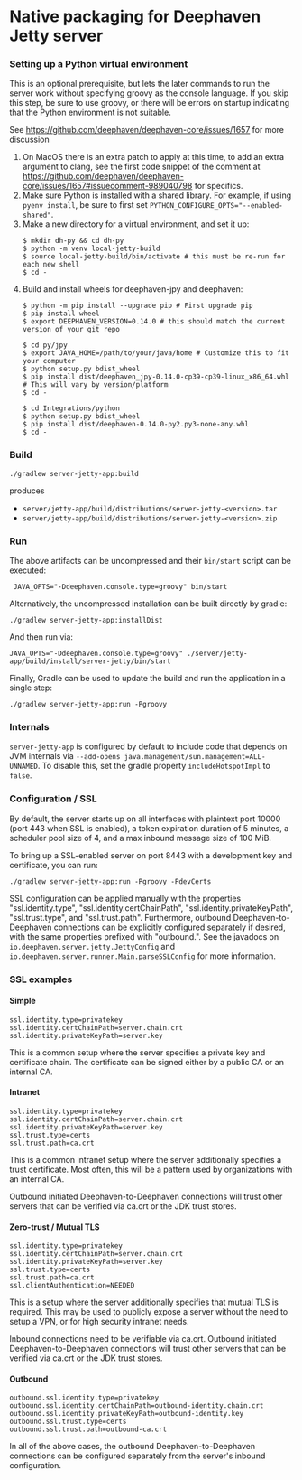 # Native packaging for Deephaven Jetty server

### Setting up a Python virtual environment

This is an optional prerequisite, but lets the later commands to run the server work without
specifying groovy as the console language. If you skip this step, be sure to use groovy, or
there will be errors on startup indicating that the Python environment is not suitable.

See https://github.com/deephaven/deephaven-core/issues/1657 for more discussion

1. On MacOS there is an extra patch to apply at this time, to add an extra argument to clang,
see the first code snippet of the comment at
https://github.com/deephaven/deephaven-core/issues/1657#issuecomment-989040798 for specifics.
1. Make sure Python is installed with a shared library. For example, if using `pyenv install`,
be sure to first set `PYTHON_CONFIGURE_OPTS="--enabled-shared"`.
1. Make a new directory for a virtual environment, and set it up:
    ```shell
    $ mkdir dh-py && cd dh-py
    $ python -m venv local-jetty-build
    $ source local-jetty-build/bin/activate # this must be re-run for each new shell
    $ cd -
   ```
1. Build and install wheels for deephaven-jpy and deephaven:
    ```shell
    $ python -m pip install --upgrade pip # First upgrade pip
    $ pip install wheel
    $ export DEEPHAVEN_VERSION=0.14.0 # this should match the current version of your git repo

    $ cd py/jpy
    $ export JAVA_HOME=/path/to/your/java/home # Customize this to fit your computer
    $ python setup.py bdist_wheel
    $ pip install dist/deephaven_jpy-0.14.0-cp39-cp39-linux_x86_64.whl # This will vary by version/platform
    $ cd -

    $ cd Integrations/python
    $ python setup.py bdist_wheel
    $ pip install dist/deephaven-0.14.0-py2.py3-none-any.whl
    $ cd -
    ```


### Build

```shell
./gradlew server-jetty-app:build
```

produces

* `server/jetty-app/build/distributions/server-jetty-<version>.tar`
* `server/jetty-app/build/distributions/server-jetty-<version>.zip`

### Run

The above artifacts can be uncompressed and their `bin/start` script can be executed:

```shell
 JAVA_OPTS="-Ddeephaven.console.type=groovy" bin/start
```

Alternatively, the uncompressed installation can be built directly by gradle:

```shell
./gradlew server-jetty-app:installDist
```

And then run via:

```shell
JAVA_OPTS="-Ddeephaven.console.type=groovy" ./server/jetty-app/build/install/server-jetty/bin/start
```

Finally, Gradle can be used to update the build and run the application in a single step:

```shell
./gradlew server-jetty-app:run -Pgroovy
```

### Internals

`server-jetty-app` is configured by default to include code that depends on JVM internals via
`--add-opens java.management/sun.management=ALL-UNNAMED`. To disable this, set the gradle property `includeHotspotImpl`
to `false`.

### Configuration / SSL

By default, the server starts up on all interfaces with plaintext port 10000 (port 443 when SSL is enabled), a token
expiration duration of 5 minutes, a scheduler pool size of 4, and a max inbound message size of 100 MiB.

To bring up a SSL-enabled server on port 8443 with a development key and certificate, you can run:
```shell
./gradlew server-jetty-app:run -Pgroovy -PdevCerts
```

SSL configuration can be applied manually with the properties "ssl.identity.type", "ssl.identity.certChainPath",
"ssl.identity.privateKeyPath", "ssl.trust.type", and "ssl.trust.path". Furthermore, outbound Deephaven-to-Deephaven
connections can be explicitly configured separately if desired, with the same properties prefixed with "outbound.".
See the javadocs on `io.deephaven.server.jetty.JettyConfig` and `io.deephaven.server.runner.Main.parseSSLConfig` for
more information.

### SSL examples

#### Simple

```properties
ssl.identity.type=privatekey
ssl.identity.certChainPath=server.chain.crt
ssl.identity.privateKeyPath=server.key
```

This is a common setup where the server specifies a private key and certificate chain. The certificate can be signed
either by a public CA or an internal CA.

#### Intranet

```properties
ssl.identity.type=privatekey
ssl.identity.certChainPath=server.chain.crt
ssl.identity.privateKeyPath=server.key
ssl.trust.type=certs
ssl.trust.path=ca.crt
```

This is a common intranet setup where the server additionally specifies a trust certificate. Most often, this will be a
pattern used by organizations with an internal CA.

Outbound initiated Deephaven-to-Deephaven connections will trust other servers that can be verified via ca.crt or the
JDK trust stores.

#### Zero-trust / Mutual TLS

```properties
ssl.identity.type=privatekey
ssl.identity.certChainPath=server.chain.crt
ssl.identity.privateKeyPath=server.key
ssl.trust.type=certs
ssl.trust.path=ca.crt
ssl.clientAuthentication=NEEDED
```

This is a setup where the server additionally specifies that mutual TLS is required. This may be used to publicly expose
a server without the need to setup a VPN, or for high security intranet needs.

Inbound connections need to be verifiable via ca.crt. Outbound initiated Deephaven-to-Deephaven connections will trust
other servers that can be verified via ca.crt or the JDK trust stores.

#### Outbound

```properties
outbound.ssl.identity.type=privatekey
outbound.ssl.identity.certChainPath=outbound-identity.chain.crt
outbound.ssl.identity.privateKeyPath=outbound-identity.key
outbound.ssl.trust.type=certs
outbound.ssl.trust.path=outbound-ca.crt
```

In all of the above cases, the outbound Deephaven-to-Deephaven connections can be configured separately from the
server's inbound configuration.
